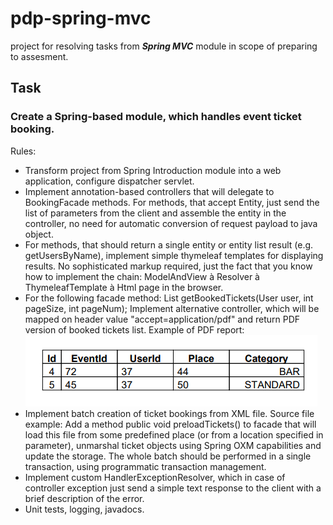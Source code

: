 # pdp-spring-mvc

project for resolving tasks from _**Spring MVC**_ module in scope of preparing to assesment.

## Task
### Create a Spring-based module, which handles event ticket booking. 

Rules:
- Transform project from Spring Introduction module into a web application, configure dispatcher servlet.
- Implement annotation-based controllers that will delegate to BookingFacade methods. For methods, that accept Entity, just send the list of parameters from the client and assemble the entity in the controller, no need for automatic conversion of request payload to java object.
- For methods, that should return a single entity or entity list result (e.g. getUsersByName), implement simple thymeleaf templates for displaying results. No sophisticated markup required, just the fact that you know how to implement the chain:
ModelAndView à Resolver à ThymeleafTemplate à Html page in the browser.
- For the following facade method:
List getBookedTickets(User user, int pageSize, int pageNum);
Implement alternative controller, which will be mapped on header value "accept=application/pdf" and return PDF version of booked tickets list.
Example of PDF report:
![img.png](img.png)
- Implement batch creation of ticket bookings from XML file. Source file example:
Add a method public void preloadTickets() to facade that will load this file from some predefined place (or from a location specified in parameter), unmarshal ticket objects using Spring OXM capabilities and update the storage. The whole batch should be performed in a single transaction, using programmatic transaction management.
- Implement custom HandlerExceptionResolver, which in case of controller exception just send a simple text response to the client with a brief description of the error.
- Unit tests, logging, javadocs.
